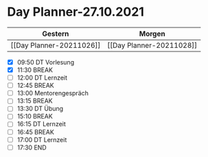 
Day Planner-27.10.2021
======================
  
| Gestern | Morgen |  
| ------- | ------ |  
| [[Day Planner-20211026]] | [[Day Planner-20211028]] |  
- [x] 09:50 DT Vorlesung
- [x] 11:30 BREAK
- [ ] 12:00 DT Lernzeit
- [ ] 12:45 BREAK
- [ ] 13:00 Mentorengespräch
- [ ] 13:15 BREAK
- [ ] 13:30 DT Übung
- [ ] 15:10 BREAK
- [ ] 16:15 DT Lernzeit
- [ ] 16:45 BREAK
- [ ] 17:00 DT Lernzeit
- [ ] 17:30 END